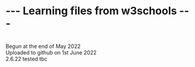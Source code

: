 # --- Learning files from w3schools ---
<br>
Begun at the end of May 2022
<br>
Uploaded to github on 1st June 2022
<br>
2.6.22 tested tbc
